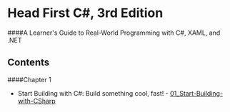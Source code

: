 # Head First C#, 3rd Edition
####A Learner's Guide to Real-World Programming with C#, XAML, and .NET 

## Contents

####Chapter 1 
- Start Building with C#: Build something cool, fast! - [01_Start-Building-with-CSharp](https://github.com/kdchk/booksRead/tree/master/Andrew-Stellman-Head-First-CSharp/01_Start-Building-with-CSharp)
